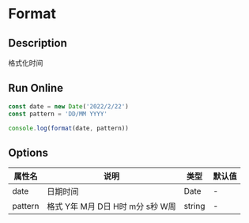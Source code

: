 # Format

## Description
格式化时间

## Run Online

<RunCode :dependency="`
function format(date: Date, pattern: string): string {
  const dateTime = new Date(date)
  const format = {
    YYYY: dateTime.getFullYear(),
    [pattern.includes('MM') ? 'MM' : 'M']: dateTime.getMonth() + 1,
    [pattern.includes('DD') ? 'DD' : 'D']: dateTime.getDate(),
    [pattern.includes('HH') ? 'HH' : 'H']: dateTime.getHours(),
    [pattern.includes('mm') ? 'mm' : 'm']: dateTime.getMinutes(),
    [pattern.includes('ss') ? 'ss' : 's']: dateTime.getSeconds(),
    W: dateTime.getDay(),
  }
  return pattern.replace(/YYYY|M+|D+|H+|m+|s+|W+/g, (key: string): string => {
    const value = format[key]
    if (key === 'W')
      return ['日', '一', '二', '三', '四', '五', '六'][value]
    if (key.length === 2 && value < 10)
      return \`0\${value}\`
    return \`\${value}\`
  })
}`">

```ts
const date = new Date('2022/2/22')
const pattern = 'DD/MM YYYY'

console.log(format(date, pattern))
```

</RunCode>

## Options

<div class="utils-table">

| 属性名 | 说明 | 类型 | 默认值 |
| --- | --- | --- | --- |
| date | 日期时间 | Date | - |
| pattern | 格式 Y年 M月 D日 H时 m分 s秒 W周 | string | - |

</div>